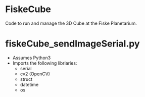# FiskeCube
Code to run and manage the 3D Cube at the Fiske Planetarium.


# fiskeCube_sendImageSerial.py
  - Assumes Python3
  - Imports the following libriaries:
      - serial
      - cv2 (OpenCV)
      - struct
      - datetime
      - os
